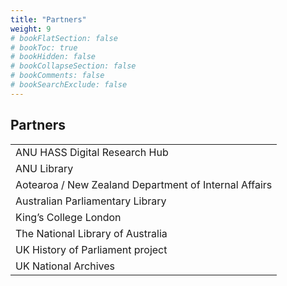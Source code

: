 ```yaml
---
title: "Partners"
weight: 9
# bookFlatSection: false
# bookToc: true
# bookHidden: false
# bookCollapseSection: false
# bookComments: false
# bookSearchExclude: false
---
```


## Partners
|            |                                                
| ------------------ | 
|ANU HASS Digital Research Hub|
|ANU Library|
|Aotearoa / New Zealand Department of Internal Affairs |
|Australian Parliamentary Library |
|King’s College London|
|The National Library of Australia |
|UK History of Parliament project|
|UK National Archives |


